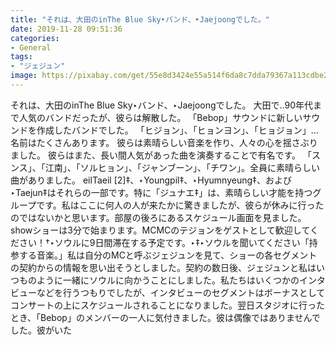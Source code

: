 ```yaml
---
title: "‬それは、大田のinThe Blue Sky‣バンド、‣Jaejoongでした。"
date: 2019-11-28 09:51:36
categories:
- General
tags:
- "ジェジュン"
image: https://pixabay.com/get/55e8d3424e55a514f6da8c7dda79367a113cdbe25b526c4870287fdd974fc550ba_1280.png
---
```


‬それは、大田のinThe Blue Sky‣バンド、‣Jaejoongでした。 ‬大田で‥90年代まで人気のバンドだったが、彼らは解散した。 ‬「Bebop」サウンドに新しいサウンドを作成したバンドでした。 「ヒジョン」、「ヒョンヨン」、「ヒョジョン」…名前はたくさんあります。 ‬彼らは素晴らしい音楽を作り、人々の心を揺さぶりました。 ‬彼らはまた、長い間人気があった曲を演奏することで有名です。 「スンス」、「江南」、「ソルヒョン」、「ジャンブーン」、「チワン」。全員に素晴らしい曲がありました。 eilTaeil [2]‡、‣Youngpil‡、‣Hyumnyeung‡、および‣Taejun‡はそれらの一部です。特に「ジュナエ‡」は、素晴らしい才能を持つグループです。私はここに何人の人が来たかに驚きましたが、彼らが休みに行ったのではないかと思います。部屋の後ろにあるスケジュール画面を見ました。 showショーは3分で始まります。‬MCMCのテジョンをゲストとして歓迎してください！†‣ソウルに9日間滞在する予定です。‬‣‡‣ソウルを聞いてください「持参する音楽。」私は自分のMCと呼ぶジェジュンを見て、ショーの各セグメントの契約からの情報を思い出そうとしました。契約の数日後、ジェジュンと私はいつものように一緒にソウルに向かうことにしました。私たちはいくつかのインタビューなどを行うつもりでしたが、インタビューのセグメントはボーナスとしてコンサートの上にスケジュールされることになりました。翌日スタジオに行ったとき、「Bebop」のメンバーの一人に気付きました。彼は偶像ではありませんでした。彼がいた
